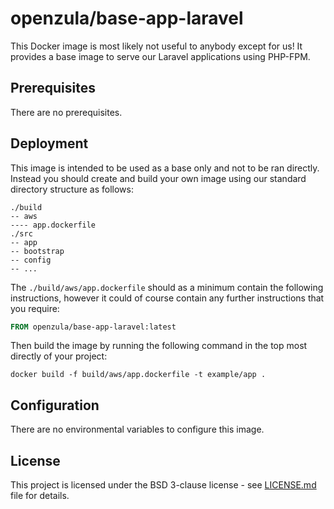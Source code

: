 # openzula/base-app-laravel
This Docker image is most likely not useful to anybody except for us! It provides a base image to serve our Laravel
applications using PHP-FPM.

## Prerequisites
There are no prerequisites.

## Deployment
This image is intended to be used as a base only and not to be ran directly. Instead you should create and build your
own image using our standard directory structure as follows:

```
./build
-- aws
---- app.dockerfile
./src
-- app
-- bootstrap
-- config
-- ...
```

The `./build/aws/app.dockerfile` should as a minimum contain the following instructions, however it could of course
contain any further instructions that you require:

```dockerfile
FROM openzula/base-app-laravel:latest
```

Then build the image by running the following command in the top most directly of your project:

```shell script
docker build -f build/aws/app.dockerfile -t example/app .
```

## Configuration
There are no environmental variables to configure this image.

## License
This project is licensed under the BSD 3-clause license - see [LICENSE.md](LICENSE.md) file for details.
